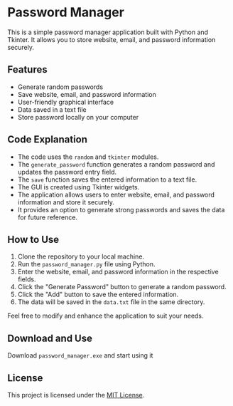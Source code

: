 # Password Manager

This is a simple password manager application built with Python and Tkinter. It allows you to store website, email, and password information securely.

## Features

- Generate random passwords
- Save website, email, and password information
- User-friendly graphical interface
- Data saved in a text file
- Store password locally on your computer

## Code Explanation

- The code uses the `random` and `tkinter` modules.
- The `generate_password` function generates a random password and updates the password entry field.
- The `save` function saves the entered information to a text file.
- The GUI is created using Tkinter widgets.
- The application allows users to enter website, email, and password information and store it securely.
- It provides an option to generate strong passwords and saves the data for future reference.

## How to Use

1. Clone the repository to your local machine.
2. Run the `password_manager.py` file using Python.
3. Enter the website, email, and password information in the respective fields.
4. Click the "Generate Password" button to generate a random password.
5. Click the "Add" button to save the entered information.
6. The data will be saved in the `data.txt` file in the same directory.

Feel free to modify and enhance the application to suit your needs.

## Download and Use
Download `password_manager.exe` and start using it

## License

This project is licensed under the [MIT License](LICENSE).

